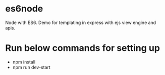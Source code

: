 # es6node
Node with ES6. Demo for templating in express with ejs view engine and apis.

# Run below commands for setting up
* npm install
* npm run dev-start
